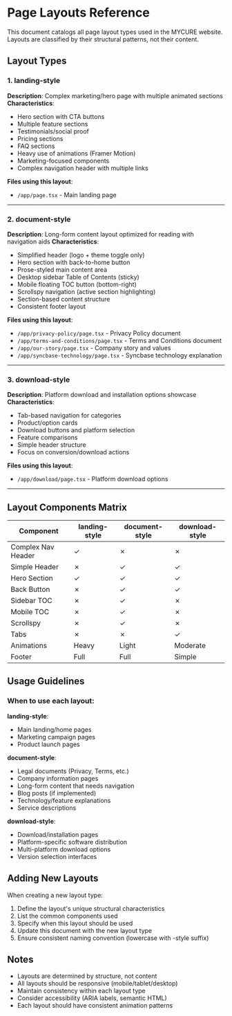 # Page Layouts Reference

This document catalogs all page layout types used in the MYCURE website. Layouts are classified by their structural patterns, not their content.

## Layout Types

### 1. landing-style
**Description**: Complex marketing/hero page with multiple animated sections
**Characteristics**:
- Hero section with CTA buttons
- Multiple feature sections
- Testimonials/social proof
- Pricing sections
- FAQ sections
- Heavy use of animations (Framer Motion)
- Marketing-focused components
- Complex navigation header with multiple links

**Files using this layout**:
- `/app/page.tsx` - Main landing page

---

### 2. document-style
**Description**: Long-form content layout optimized for reading with navigation aids
**Characteristics**:
- Simplified header (logo + theme toggle only)
- Hero section with back-to-home button
- Prose-styled main content area
- Desktop sidebar Table of Contents (sticky)
- Mobile floating TOC button (bottom-right)
- Scrollspy navigation (active section highlighting)
- Section-based content structure
- Consistent footer layout

**Files using this layout**:
- `/app/privacy-policy/page.tsx` - Privacy Policy document
- `/app/terms-and-conditions/page.tsx` - Terms and Conditions document
- `/app/our-story/page.tsx` - Company story and values
- `/app/syncbase-technology/page.tsx` - Syncbase technology explanation

---

### 3. download-style
**Description**: Platform download and installation options showcase
**Characteristics**:
- Tab-based navigation for categories
- Product/option cards
- Download buttons and platform selection
- Feature comparisons
- Simple header structure
- Focus on conversion/download actions

**Files using this layout**:
- `/app/download/page.tsx` - Platform download options

---

## Layout Components Matrix

| Component | landing-style | document-style | download-style |
|-----------|--------------|----------------|----------------|
| Complex Nav Header | ✓ | ✗ | ✗ |
| Simple Header | ✗ | ✓ | ✓ |
| Hero Section | ✓ | ✓ | ✓ |
| Back Button | ✗ | ✓ | ✓ |
| Sidebar TOC | ✗ | ✓ | ✗ |
| Mobile TOC | ✗ | ✓ | ✗ |
| Scrollspy | ✗ | ✓ | ✗ |
| Tabs | ✗ | ✗ | ✓ |
| Animations | Heavy | Light | Moderate |
| Footer | Full | Full | Simple |

## Usage Guidelines

### When to use each layout:

**landing-style**: 
- Main landing/home pages
- Marketing campaign pages
- Product launch pages

**document-style**: 
- Legal documents (Privacy, Terms, etc.)
- Company information pages
- Long-form content that needs navigation
- Blog posts (if implemented)
- Technology/feature explanations
- Service descriptions

**download-style**: 
- Download/installation pages
- Platform-specific software distribution
- Multi-platform download options
- Version selection interfaces

## Adding New Layouts

When creating a new layout type:
1. Define the layout's unique structural characteristics
2. List the common components used
3. Specify when this layout should be used
4. Update this document with the new layout type
5. Ensure consistent naming convention (lowercase with -style suffix)

## Notes

- Layouts are determined by structure, not content
- All layouts should be responsive (mobile/tablet/desktop)
- Maintain consistency within each layout type
- Consider accessibility (ARIA labels, semantic HTML)
- Each layout should have consistent animation patterns